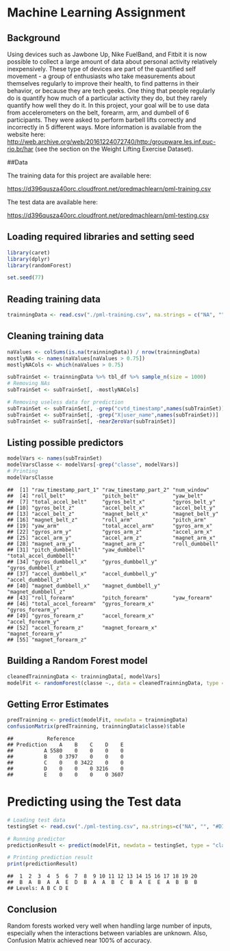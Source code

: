 # Machine Learning Assignment



## Background

Using devices such as Jawbone Up, Nike FuelBand, and Fitbit it is now possible to collect a large amount of data about personal activity relatively inexpensively. These type of devices are part of the quantified self movement - a group of enthusiasts who take measurements about themselves regularly to improve their health, to find patterns in their behavior, or because they are tech geeks. One thing that people regularly do is quantify how much of a particular activity they do, but they rarely quantify how well they do it. In this project, your goal will be to use data from accelerometers on the belt, forearm, arm, and dumbell of 6 participants. They were asked to perform barbell lifts correctly and incorrectly in 5 different ways. More information is available from the website here: http://web.archive.org/web/20161224072740/http:/groupware.les.inf.puc-rio.br/har (see the section on the Weight Lifting Exercise Dataset).

##Data

The training data for this project are available here:

https://d396qusza40orc.cloudfront.net/predmachlearn/pml-training.csv

The test data are available here:

https://d396qusza40orc.cloudfront.net/predmachlearn/pml-testing.csv

## Loading required libraries and setting seed


```r
library(caret)
library(dplyr)
library(randomForest)

set.seed(77)
```

## Reading training data


```r
trainningData <- read.csv("./pml-training.csv", na.strings = c("NA", "", "#DIV/0!"))
```

## Cleaning training data


```r
naValues <- colSums(is.na(trainningData)) / nrow(trainningData)
mostlyNAs <- names(naValues[naValues > 0.75])
mostlyNACols <- which(naValues > 0.75)

subTrainSet <- trainningData %>% tbl_df %>% sample_n(size = 1000)
# Removing NAs
subTrainSet <- subTrainSet[, -mostlyNACols]

# Removing useless data for prediction
subTrainSet <- subTrainSet[, -grep("cvtd_timestamp",names(subTrainSet))]
subTrainSet <- subTrainSet[, -grep("X|user_name",names(subTrainSet))]
subTrainSet <- subTrainSet[, -nearZeroVar(subTrainSet)]
```


## Listing possible predictors


```r
modelVars <- names(subTrainSet)
modelVarsClasse <- modelVars[-grep("classe", modelVars)]
# Printing
modelVarsClasse
```

```
##  [1] "raw_timestamp_part_1" "raw_timestamp_part_2" "num_window"          
##  [4] "roll_belt"            "pitch_belt"           "yaw_belt"            
##  [7] "total_accel_belt"     "gyros_belt_x"         "gyros_belt_y"        
## [10] "gyros_belt_z"         "accel_belt_x"         "accel_belt_y"        
## [13] "accel_belt_z"         "magnet_belt_x"        "magnet_belt_y"       
## [16] "magnet_belt_z"        "roll_arm"             "pitch_arm"           
## [19] "yaw_arm"              "total_accel_arm"      "gyros_arm_x"         
## [22] "gyros_arm_y"          "gyros_arm_z"          "accel_arm_x"         
## [25] "accel_arm_y"          "accel_arm_z"          "magnet_arm_x"        
## [28] "magnet_arm_y"         "magnet_arm_z"         "roll_dumbbell"       
## [31] "pitch_dumbbell"       "yaw_dumbbell"         "total_accel_dumbbell"
## [34] "gyros_dumbbell_x"     "gyros_dumbbell_y"     "gyros_dumbbell_z"    
## [37] "accel_dumbbell_x"     "accel_dumbbell_y"     "accel_dumbbell_z"    
## [40] "magnet_dumbbell_x"    "magnet_dumbbell_y"    "magnet_dumbbell_z"   
## [43] "roll_forearm"         "pitch_forearm"        "yaw_forearm"         
## [46] "total_accel_forearm"  "gyros_forearm_x"      "gyros_forearm_y"     
## [49] "gyros_forearm_z"      "accel_forearm_x"      "accel_forearm_y"     
## [52] "accel_forearm_z"      "magnet_forearm_x"     "magnet_forearm_y"    
## [55] "magnet_forearm_z"
```

## Building a Random Forest model


```r
cleanedTrainningData <- trainningData[, modelVars]
modelFit <- randomForest(classe ~., data = cleanedTrainningData, type = "class")
```

## Getting Error Estimates


```r
predTrainning <- predict(modelFit, newdata = trainningData)
confusionMatrix(predTrainning, trainningData$classe)$table
```

```
##           Reference
## Prediction    A    B    C    D    E
##          A 5580    0    0    0    0
##          B    0 3797    0    0    0
##          C    0    0 3422    0    0
##          D    0    0    0 3216    0
##          E    0    0    0    0 3607
```

# Predicting using the Test data


```r
# Loading test data
testingSet <- read.csv("./pml-testing.csv", na.strings=c("NA", "", "#DIV/0!"))

# Running predictor
predictionResult <- predict(modelFit, newdata = testingSet, type = "class")

# Printing prediction result
print(predictionResult)
```

```
##  1  2  3  4  5  6  7  8  9 10 11 12 13 14 15 16 17 18 19 20 
##  B  A  B  A  A  E  D  B  A  A  B  C  B  A  E  E  A  B  B  B 
## Levels: A B C D E
```

## Conclusion

Random forests worked very well when handling large number of inputs, especially when the interactions between variables are unknown. Also, Confusion Matrix achieved near 100% of accuracy.
